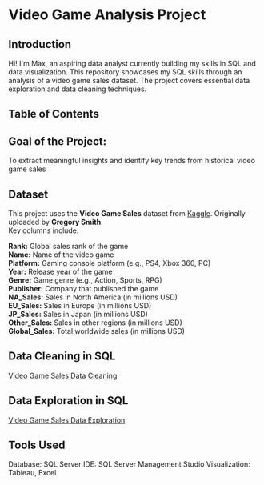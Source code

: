 # Video Game Analysis Project

## Introduction

Hi! I'm Max, an aspiring data analyst currently building my skills in SQL and data visualization.
This repository showcases my SQL skills through an analysis of a video game sales dataset. 
The project covers essential data exploration and data cleaning techniques.

## Table of Contents

## Goal of the Project:
To extract meaningful insights and identify key trends from historical video game sales

## Dataset

This project uses the **Video Game Sales** dataset from [Kaggle](https://www.kaggle.com/datasets/gregorut/videogamesales).
Originally uploaded by **Gregory Smith**.  
Key columns include:

  **Rank:** Global sales rank of the game  
  **Name:** Name of the video game  
  **Platform:** Gaming console platform (e.g., PS4, Xbox 360, PC)  
  **Year:** Release year of the game  
  **Genre:** Game genre (e.g., Action, Sports, RPG)  
  **Publisher:** Company that published the game  
  **NA_Sales:** Sales in North America (in millions USD)  
  **EU_Sales:** Sales in Europe (in millions USD)  
  **JP_Sales:** Sales in Japan (in millions USD)  
  **Other_Sales:** Sales in other regions (in millions USD)  
  **Global_Sales:** Total worldwide sales (in millions USD)  

## Data Cleaning in SQL

[Video Game Sales Data Cleaning](sql_codes/data_cleaning.sql)

## Data Exploration in SQL

[Video Game Sales Data Exploration](sql_codes/data_exploration.sql)


## Tools Used

Database: SQL Server
IDE: SQL Server Management Studio
Visualization: Tableau, Excel
